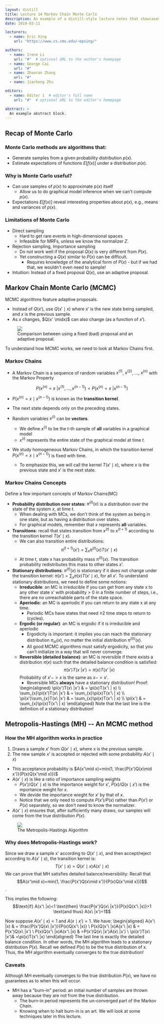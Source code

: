 ```yaml
---
layout: distill
title: Lecture 14 Markov Chain Monte Carlo 
description: An example of a distill-style lecture notes that showcases the main elements.
date: 2019-03-11

lecturers:
  - name: Eric Xing
    url: "https://www.cs.cmu.edu/~epxing/"

authors:
  - name: Irene Li
    url: "#"  # optional URL to the author's homepage
  - name: George Cai
    url: "#"
  - name: Zhuoran Zhang
    url: "#"
  - name: Jiacheng Zhu

editors:
  - name: Editor 1  # editor's full name
    url: "#"  # optional URL to the editor's homepage

abstract: >
  An example abstract block.
---
```


<!-- Irene -->

## Recap of Monte Carlo
### Monte Carlo methods are algorithms that:
* Generate samples from a given probability distribution $p(x)$.
* Estimate expectations of functions $E[f(x)]$ under a distribution $p(x)$.

### Why is Monte Carlo useful?
* Can use samples of $p(x)$ to approximate p(x) itself 
  * Allow us to do graphical model inference when we can't compute $p(x)$.
* Expectations $E[f(x)]$ reveal interesting properties about $p(x)$, e.g., means and variances of $p(x)$.

### Limitations of Monte Carlo
* Direct sampling
  * Hard to get rare events in high-dimensional spaces
  * Infeasible for MRFs, unless we know the normalizer $Z$.
* Rejection sampling, Importance sampling
  * Do not work well if the proposal $Q(x)$ is very different from $P(x)$.
  * Yet constructing a $Q(x)$ similar to $P(x)$ can be difficult.
    * Requires knowledge of the analytical form of $P(x)$ - but if we had that, we wouldn't even need to sample!
* Intuition: Instead of a fixed proposal $Q(x)$, use an adaptive proposal.

## Markov Chain Monte Carlo (MCMC)
MCMC algorithms feature adaptive proposals.
* Instead of $Q(x')$, use $Q(x' \mid x)$ where $x'$ is the new state being sampled, and $x$ is the previous sample.
* As $x$ changes, $Q(x' \midx)$ can also change (as a function of $x'$).

<figure>
<img src="{{ '/assets/img/notes/lecture-14/MCMC.png' | relative_url }}" />
<figcaption>
Comparison between using a fixed (bad) proposal and an adaptive proposal.
</figcaption>
</figure>

To understand how MCMC works, we need to look at Markov Chains first.

### Markov Chains
* A Markov Chain is a sequence of random variables $x^{(1)}$, $x^{(2)}$, ..., $x^{(n)}$ with the Markov Property

$$
P(x^{(n)}=x\ |x^{(1)}, ..., x^{(n-1)})=P(x^{(n)}=x\ |x^{(n-1)})
$$
  * $P(x^{(n)}=x\mid x^{(n-1)})$ is known as the **transition kernel**.
  * The next state depends only on the preceding states.
  * Random variables $x^{(i)}$ can be **vectors**.
    * We define $x^{(i)}$ to be the t-th sample of **all** variables in a graphical model
    * $x^{(i)}$ represents the entire state of the graphical model at time $t$.

* We study homogeneous Markov Chains, in which the transition kernel $P(x^{(n)}=x\mid x^{(n-1)})$ is fixed with time.
  * To emphasize this, we will call the kernel $T(x'\mid x)$, where $x$ is the previous state and $x'$ is the next state.
   
### Markov Chains Concepts
Define a few important concepts of Markov Chains(MC)
* **Probability distribution over states**: $\pi^{(t)}(x)$ is a distribution over the state of the system $x$, at time $t$.
  * When dealing with MCs, we don't think of the system as being in one state, but as having a distribution over states.
  * For graphical models, remember that $x$ represents **all** variables.
* **Transitions**: recall that states transition from $x^{(t)}$ to $x^{(t+1)}$ according to the transition kernel $T(x'\mid  x)$.
  * We can also transition entire distributions: 
    $$\pi^{(t+1)}(x')=\sum_{x} \pi^{(t)}(x)T(x' \mid x)$$
  * At time t, state x has probability mass $\pi^{(t)}(x)$. The transition probability redistributes this mass to other states $x’$.
* **Stationary distributions**: $\pi^{(t)}(x)$ is stationary if it does not change under the transition kernel:
$\pi(x')=\sum_{x} \pi(x)T(x'\mid x)$, for all $x'$. To understand stationary distributions, we need to define some notions:
  * **Irreducible**: an MC is irreducible if you can get from any state x to any other state x’ with probability > 0 in a finite number of steps, i.e., there are no unreachabble parts of the state space.
  * **Aperiodic**: an MC is aperiodic if you can return to any state x at any time.
    * Periodic MCs have states that need ≥2 time steps to return to (cycles).
  * **Ergodic (or regular)**: an MC is ergodic if it is irreducible and aperiodic
    * Ergodicity is important: it implies you can reach the stationary distribution $\pi_{st}(x)$, no matter the initial distribution $\pi^{(0)}(x)$.
    * All good MCMC algorithms must satisfy ergodicity, so that you can’t initialize in a way that will never converge.
  * **Reversible (detailed balance)**: an MC is reversible if there exists a distribution $\pi(x)$ such that the detailed balance condition is satisfied:
  $$\pi(x')T(x\ |x')=\pi(x)T(x'\ |x)$$
    Probability of $x'->x$ is the same as $x->x'$.
      * Reversible MCs **always** have a stationary distribution! Proof:
      <d-math block>
      \begin{aligned}
      \pi(x')T(x\ |x') & = \pi(x)T(x'\ | x) \\
      \sum_{x}\pi(x')T(x\ |x') & = \sum_{x}\pi(x)T(x'\ | x) \\
      \pi(x')\sum_{x}T(x\ |x') & = \sum_{x}\pi(x)T(x'\ | x) \\
      \pi(x') & = \sum_{x}\pi(x)T(x'\ | x) 
      \end{aligned}
      </d-math>
      Note that the last line is the definition of a stationary distribution!

## Metropolis-Hastings (MH) -- An MCMC method
### How the MH algorithm works in practice
1. Draws a sample $x'$ from $Q(x'\mid x)$, where x is the previous sample.
2. The new sample $x’$ is accepted or rejected with some probability $A(x'\mid x)$
  * This acceptance probability is $A(x'\mid x)=min(1, \frac{P(x')Q(x\mid x')}{P(x)Q(x'\mid x)})$
  * $A(x'\mid x)$ is like a ratio of importance sampling weights
    * $P(x')/Q(x'\mid x)$ is the importance weight for $x'$, $P(x)/Q(x\mid x')$ is the mportance weight for $x$.
    * We devide the importance wieght for $x'$ by that of $x$.
    * Notice that we only need to compute $P(x')/P(x)$ rather than $P(x')$ or $P(x)$ separately, so we don't need to know the normalizer.
  * $A(x'\mid x)$ ensures that, after sufficiently many draws, our samples will come from the true distribution $P(x)$.
 
<figure>
<img src="{{ '/assets/img/notes/lecture-14/MH_algo.png' | relative_url }}" />
<figcaption>
The Metropolis-Hastings Algorithm
</figcaption>
</figure>
 

### Why does Metropolis-Hastings work?
Since we draw a sample x' according to $Q(x'\mid x)$, and then accept/reject according to $A(x'\mid x)$, the transition kernel is:
$$T(x'\mid x)=Q(x'\mid x)A(x'\mid x)$$
We can prove that MH satisfies detailed balance/reversibility:
Recall that 
$$A(x'\mid x)=min(1, \frac{P(x')Q(x\mid x')}{P(x)Q(x'\mid x)})$$.

This implies the following:
$$\text{if} A(x'\ |x)<1 \text{then} \frac{P(x')Q(x\ |x')}{P(x)Q(x'\ |x)}>1 \text{and thus} A(x\ |x')=1$$

Now suppose $A(x'\mid x)<1$ and $A(x \mid x')=1$. We have:
<d-math block>
\begin{aligned}
A(x'\ |x) & = \frac{P(x')Q(x\ |x')}{P(x)Q(x'\ |x)} \\
P(x)Q(x'\ |x)A(x'\ |x) & = P(x')Q(x\ |x') \\
P(x)Q(x'\ |x)A(x'\ |x) & =P(x')Q(x\ |x')A(x\ |x') \\
\pi(x')T(x\ |x')& =\pi(x)T(x'\ |x)
\end{aligned}
</d-math>
The last line is exactly the detailed balance condition. 
In other words, the MH algorithm leads to a stationary distribution $P(x)$. Recall we defined $P(x)$ to be the true distribution of x. Thus, the MH algorithm eventually converges to the true distribution!

### Caveats
Although MH eventually converges to the true distribution $P(x)$, we have no guarantees as to when this will occur.
* MH has a "burn-in" period: an initial number of samples are thrown away because they are not from the true distribution.   
  * The burn-in period represents the un-converged part of the Markov Chain.
  * Knowing when to halt burn-in is an art. We will look at some techniques later in this lecture.

